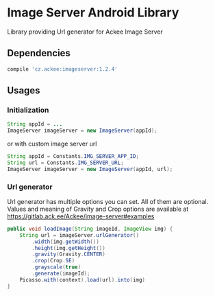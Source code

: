 # Image Server Android Library
Library providing Url generator for Ackee Image Server
## Dependencies
```groovy
compile 'cz.ackee:imageserver:1.2.4'
```

## Usages
### Initialization

```java
String appId = ...
ImageServer imageServer = new ImageServer(appId);
```
or with custom image server url
```java
String appId = Constants.IMG_SERVER_APP_ID;
String url = Constants.IMG_SERVER_URL;
ImageServer imageServer = new ImageServer(appId, url);
```

### Url generator
Url generator has multiple options you can set. All of them are optional.
Values and meaning of Gravity and Crop options are available at https://gitlab.ack.ee/Ackee/image-server#examples
```java
public void loadImage(String imageId, ImageView img) {
    String url = imageServer.urlGenerator()
        .width(img.getWidth())
        .height(img.getHeight())
        .gravity(Gravity.CENTER)
        .crop(Crop.SE)
        .grayscale(true)
        .generate(imageId);
    Picasso.with(context).load(url).into(img)
}
```

